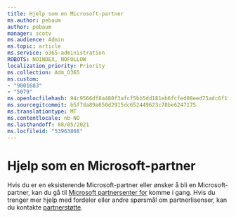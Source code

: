 ```yaml
---
title: Hjelp som en Microsoft-partner
ms.author: pebaum
author: pebaum
manager: scotv
ms.audience: Admin
ms.topic: article
ms.service: o365-administration
ROBOTS: NOINDEX, NOFOLLOW
localization_priority: Priority
ms.collection: Adm_O365
ms.custom:
- "9001683"
- "5079"
ms.openlocfilehash: 94c9566df8a480f3afcf5bb5dd181eb6fcfed08eed75adc6f1f06c9df26c4cf8
ms.sourcegitcommit: b5f7da89a650d2915dc652449623c78be6247175
ms.translationtype: MT
ms.contentlocale: nb-NO
ms.lasthandoff: 08/05/2021
ms.locfileid: "53963868"
---
```

# <a name="help-as-a-microsoft-partner"></a>Hjelp som en Microsoft-partner

Hvis du er en eksisterende Microsoft-partner eller ønsker å bli en Microsoft-partner, kan du gå til [Microsoft partnersenter for](https://support.microsoft.com/help/4499930/partner-center-overview) komme i gang. Hvis du trenger mer hjelp med fordeler eller andre spørsmål om partnerlisenser, kan du kontakte [partnerstøtte](https://aka.ms/partnersupport).
